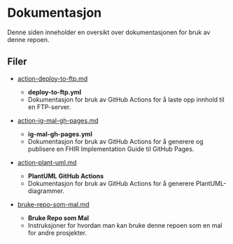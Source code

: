 # Dokumentasjon

Denne siden inneholder en oversikt over dokumentasjonen for bruk av denne repoen.

## Filer

- [action-deploy-to-ftp.md](https://github.com/HL7Norway/ig-mal/blob/main/documentation/action-deploy-to-ftp.md)
  - **deploy-to-ftp.yml**
  - Dokumentasjon for bruk av GitHub Actions for å laste opp innhold til en FTP-server.
  
- [action-ig-mal-gh-pages.md](https://github.com/HL7Norway/ig-mal/blob/main/documentation/action-ig-mal-gh-pages.md)
  - **ig-mal-gh-pages.yml**
  - Dokumentasjon for bruk av GitHub Actions for å generere og publisere en FHIR Implementation Guide til GitHub Pages.
  
- [action-plant-uml.md](https://github.com/HL7Norway/ig-mal/blob/main/documentation/action-plant-uml.md)
  - **PlantUML GitHub Actions**
  - Dokumentasjon for bruk av GitHub Actions for å generere PlantUML-diagrammer.

- [bruke-repo-som-mal.md](https://github.com/HL7Norway/ig-mal/blob/main/documentation/bruke-repo-som-mal.md)
  - **Bruke Repo som Mal**
  - Instruksjoner for hvordan man kan bruke denne repoen som en mal for andre prosjekter.
